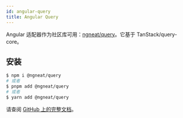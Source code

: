 ```yaml
---
id: angular-query
title: Angular Query
---
```


Angular 适配器作为社区库可用：[ngneat/query](https://ngneat.github.io/query/)。它基于 TanStack/query-core。

## 安装

```bash
$ npm i @ngneat/query
# 或者
$ pnpm add @ngneat/query
# 或者
$ yarn add @ngneat/query
```

请查阅 [GitHub 上的完整文档](https://github.com/ngneat/query)。
